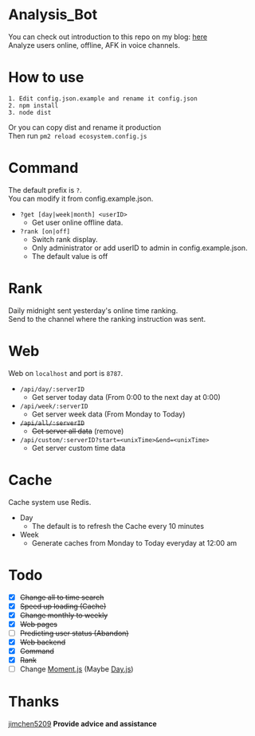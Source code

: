 # Analysis_Bot
You can check out introduction to this repo on my blog: [here](https://blog.woodman.tw/2020/03/11/%E5%B0%88%E6%A1%88%E4%BB%8B%E7%B4%B9-Discord-Analysis-Bot/)  
Analyze users online, offline, AFK in voice channels.

# How to use
```
1. Edit config.json.example and rename it config.json
2. npm install
3. node dist
```
Or you can copy dist and rename it production  
Then run `pm2 reload ecosystem.config.js`

# Command
The default prefix is `?`.  
You can modify it from config.example.json.

- `?get [day|week|month] <userID>`  
  - Get user online offline data.
- `?rank [on|off]`
  - Switch rank display.
  - Only administrator or add userID to admin in config.example.json.
  - The default value is off

# Rank
Daily midnight sent yesterday's online time ranking.  
Send to the channel where the ranking instruction was sent.

# Web
Web on `localhost` and port is `8787`.

- `/api/day/:serverID` 
  - Get server today data (From 0:00 to the next day at 0:00)
- `/api/week/:serverID`
  - Get server week data (From Monday to Today)
- ~~`/api/all/:serverID`~~
  - ~~Get server all data~~ (remove)
- `/api/custom/:serverID?start=<unixTime>&end=<unixTime>`
  - Get server custom time data

# Cache
Cache system use Redis.

- Day
  - The default is to refresh the Cache every 10 minutes
- Week
  - Generate caches from Monday to Today everyday at 12:00 am

# Todo
- [X] ~~Change all to time search~~
- [x] ~~Speed up loading (Cache)~~
- [x] ~~Change monthly to weekly~~
- [x] ~~Web pages~~
- [ ] ~~Predicting user status (Abandon)~~
- [x] ~~Web backend~~
- [x] ~~Command~~
- [x] ~~Rank~~
- [ ] Change [Moment.js](https://momentjs.com/docs/#/-project-status/) (Maybe [Day.js](https://www.npmjs.com/package/dayjs))

# Thanks
[jimchen5209](https://jimchen5209.me) **Provide advice and assistance**
